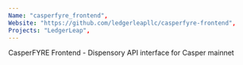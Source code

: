 ```yaml
---
Name: "casperfyre_frontend",
Website: "https://github.com/ledgerleapllc/casperfyre-frontend",
Projects: "LedgerLeap",
---
```

<!--lang:en--> 
CasperFYRE Frontend - Dispensory API interface for Casper mainnet
<!--lang:es--] 
test
<!--lang:de--] 
test
<!--lang:fr--] 
test
<!--lang:pl--] 
test
<!--lang:uk--] 
test
[!--lang:*-->  
